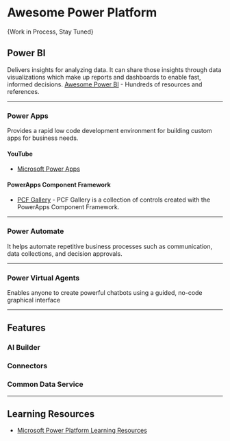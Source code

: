 # Awesome Power Platform
{Work in Process, Stay Tuned}



## Power BI
Delivers insights for analyzing data. It can share those insights through data visualizations which make up reports and dashboards to enable fast, informed decisions.
[Awesome Power BI](https://github.com/NajiElKotob/Awesome-Power-BI) - Hundreds of resources and references.

-----


### Power Apps
Provides a rapid low code development environment for building custom apps for business needs.

#### YouTube
* [Microsoft Power Apps](https://www.youtube.com/channel/UCGfWR2ekfRFckLjev6eQYLg)

#### PowerApps Component Framework
* [PCF Gallery](https://pcf.gallery) - PCF Gallery is a collection of controls created with the PowerApps Component Framework.

-----

### Power Automate
It helps automate repetitive business processes such as communication, data collections, and decision approvals.

-----

### Power Virtual Agents
Enables anyone to create powerful chatbots using a guided, no-code graphical interface

----

## Features

### AI Builder
### Connectors 
### Common Data Service

----
## Learning Resources
* [Microsoft Power Platform Learning Resources](https://powerapps.microsoft.com/en-us/blog/microsoft-powerapps-learning-resources/)

